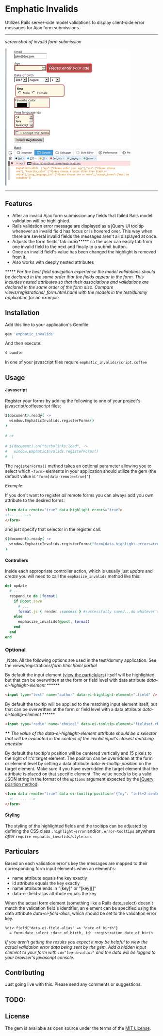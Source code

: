 # Emphatic Invalids
Utilizes Rails server-side model validations to display client-side error messages for Ajax form submissions.

------

*screenshot of invalid form submission*

![Example Screenshot](readme_assets/invalid_submission_screenshot.png "screenshot of invalid form submission.")

------


## Features

 * After an invalid Ajax form submission any fields that failed Rails model validation will be highlighted.
 * Rails validation error message are displayed as a jQuery UI tooltip whenever an invalid field has focus or is hovered over. This way when there are several invalid fields the messages aren't all displayed at once.
 * Adjusts the form fields' tab index***** so the user can easily tab from one invalid field to the next and finally to a submit button.
 * Once an invalid field's value has been changed the highlight is removed from it.
 * Also works with deeply nested attributes



***** *For the best field navigation experience the model validations should be declared in the same order that the fields appear in the form. This includes nested attributes so that their associations and validations are declared in the same order of the form also. Compare views/registrations/_form.html.haml with the models in the test/dummy application for an example*



## Installation

Add this line to your application's Gemfile:

```ruby
gem 'emphatic_invalids'
```

And then execute:
```bash
$ bundle
```

In one of your javascript files require `emphatic_invalids/script.coffee`



## Usage

#### Javascript
Register your forms by adding the following to one of your project's javascript/coffeescript files:
```coffeescript
$(document).ready( ->
  window.EmphaticInvalids.registerForms()
)

# or

# $(document).on("turbolinks:load", ->
#   window.EmphaticInvalids.registerForms()
#  )
```
The `registerForms()` method takes an optional parameter allowing you to select which `<form>` elements in your application should utilize the gem (the default value is `"form[data-remote=true]"`)

_Example:_

If you don't want to register *all* remote forms you can always add you own attribute to the desired forms: 

```HTML
<form data-remote="true" data-highlight-errors="true">
<!-- ... -->
</form>
```
and just specify that selector in the register call:
```coffeescript
$(document).ready( ->
  window.EmphaticInvalids.registerForms("form[data-highlight-errors=true"])
)
```

#### Controllers
Inside each appropriate controller action, which is usually just *update* and *create* you will need to call the `emphasize_invalids` method like this:
```ruby
def update
  # ...
  respond_to do |format|
    if @post.save
      # ...
      format.js { render :success } #successfully saved...do whatever's appropriate here
    else
      emphasize_invalids(@post, format)
    end
  end
end
```

### Optional
_Note: All the following options are used in the test/dummy application. See the views/registrations/_form.html.haml partial_

By default the input element ([view the particlulars](#markdown-header-particulars)) itself will be highlighted, but that can be overwritten at the form or field level with data attribute _data-ei-highlight-element_ ******
```HTML
<input type="text" name="author" data-ei-highlight-element=".field" />
```

By default the tooltip will be applied to the matching input element itself, but that can be overwritten at the form or field level with a data attribute _data-ei-tooltip-element_ ****** 
```HTML
<input type="radio" name="choice1" data-ei-tooltip-element="fieldset.rb-group" />
```

**\*\*** *The value of the data-ei-highlight-element attribute should be a selector that will be evaluated in the context of the invalid input's closest matching ancestor*

By default the tooltip's position will be centered vertically and 15 pixels to the right of it's target element. The position can be overridden at the form or element level by setting a data attribute _data-ei-tooltip-position_ on the target element. Make sure if you have overridden the target element that the attribute is placed on that specific element. The value needs to be a valid JSON string in the format of the `options` argument expected by the [jQuery position method](https://api.jqueryui.com/position/).
```HTML
<form data-remote="true" data-ei-tooltip-position='{"my": "left+2 center", "at": "right center"}'>
  <!-- ... -->
</form>
```

#### Styling
The styling of the highlighted fields and the tooltips can be adjusted by defining the CSS class `.highlight-error` and/or `.error-tooltips` anywhere _after_ `require emphatic_invalids/style.css`


## Particulars
Based on each validation error's key the messages are mapped to their corresponding form input elements when an element's:

 * name attribute equals the key exactly
 * id attribute equals the key exactly
 * name attribute ends in "[key]" or "[key]\[\]"
 * data-ei-field-alias attribute equals the key


When the actual form element (something like a Rails date_select) doesn't match the validation field's identifier, an element can be specified using the data attribute _data-ei-field-alias_, which should be set to the validation error key.
```haml
%div.field{"data-ei-field-alias" => "date_of_birth"}
  = form.date_select :date_of_birth, id: :registration_date_of_birth
```

_If you aren't getting the results you expect it may be helpful to view the actual validation error data being sent by the gem. Add a hidden input element to your form with `id="log-invalids"` and the data will be logged to your browser's javascript console._


## Contributing

Just going live with this. Please send any comments or suggestions.

## TODO:


## License

The gem is available as open source under the terms of the [MIT License](http://opensource.org/licenses/MIT).
